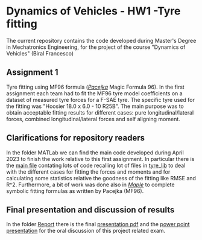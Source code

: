 # Dynamics of Vehicles - HW1 -Tyre fitting
The current repository contains the code developed during Master's Degree in Mechatronics Engineering, for the project of the course "Dynamics of Vehicles" (Biral Francesco) 

## Assignment 1
Tyre fitting using MF96 formula ([_Pacejka_](https://en.wikipedia.org/wiki/Hans_B._Pacejka) Magic Formula 96).
In the first assignment each team had to fit the MF96 tyre model coefficients on a dataset of measured tyre forces for a F-SAE tyre. The specific tyre used for the fitting was "Hoosier 18.0 x 6.0 - 10 R25B". The main purpose was to obtain acceptable fitting results for different cases: pure longitudinal/lateral forces, combined longitudinal/lateral forces and self aligning moment.

## Clarifications for repository readers
In the folder MATLab we can find the main code developed during April 2023 to finish the work relative to this first assignment.
In particular there is the [main file](MATLab/main_tyre_data_analysis.m) contating lots of code recalling lot of files in [tyre_lib](MATLab/tyre_lib) to deal with the different cases for fitting the forces and moments and for calculating some statistics relative the goodness of the fitting like RMSE and R^2.
Furthermore, a bit of work was done also in [_Maple_](https://www.maplesoft.com/) to complete symbolic fitting formulas as written by Pacejka (MF96).


## Final presentation and discussion of results
In the folder [Report](Report) there is the final [presentation pdf](Report/HW_1___Vehicle_Dynamics___2022_2023.pdf) and the [power point presentation](Report/TyreFitting_2022-2023.pptx) for the oral discussion of this project related exam.